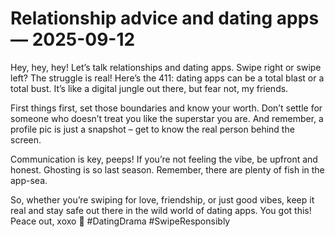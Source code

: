 # Relationship advice and dating apps — 2025-09-12

Hey, hey, hey! Let’s talk relationships and dating apps. Swipe right or swipe left? The struggle is real! Here’s the 411: dating apps can be a total blast or a total bust. It’s like a digital jungle out there, but fear not, my friends. 

First things first, set those boundaries and know your worth. Don’t settle for someone who doesn’t treat you like the superstar you are. And remember, a profile pic is just a snapshot – get to know the real person behind the screen.

Communication is key, peeps! If you’re not feeling the vibe, be upfront and honest. Ghosting is so last season. Remember, there are plenty of fish in the app-sea.

So, whether you’re swiping for love, friendship, or just good vibes, keep it real and stay safe out there in the wild world of dating apps. You got this! Peace out, xoxo 💋 #DatingDrama #SwipeResponsibly